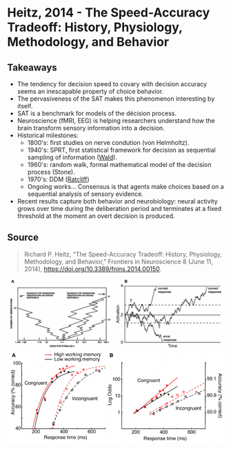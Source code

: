# Heitz, 2014 - The Speed-Accuracy Tradeoff: History, Physiology, Methodology, and Behavior

## Takeaways

- The tendency for decision speed to covary with decision accuracy seems an inescapable property of choice behavior.
- The pervasiveness of the SAT makes this phenomenon interesting by itself.
- SAT is a benchmark for models of the décision process.
- Neuroscience (fMRI, EEG) is helping researchers understand how the brain transform sensory information into a decision.
- Historical milestones:
  - 1800's: first studies on nerve condution (von Helmholtz).
  - 1940's: SPRT, first statistical framework for decision as sequential sampling of information ([Wald](../statistics/Wald1948.md)).
  - 1960's: random walk, formal mathematical model of the decision process (Stone).
  - 1970's: DDM ([Ratcliff](Ratcliff1978.md))
  - Ongoing works... Consensus is that agents make choices based on a sequential analysis of sensory evidence.
- Recent results capture both behavior and neurobiology: neural activity grows over time during the deliberation period and terminates at a fixed threshold at the moment an overt decision is produced.

## Source

> Richard P. Heitz, “The Speed-Accuracy Tradeoff: History, Physiology, Methodology, and Behavior,” Frontiers in Neuroscience 8 (June 11, 2014), <https://doi.org/10.3389/fnins.2014.00150>.

![](images/Heitz2014_1.png)
![](images/Heitz2014_2.png)
